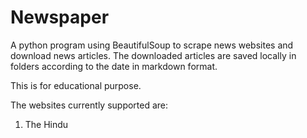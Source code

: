# Newspaper

A python program using BeautifulSoup to scrape news websites and download news articles. The downloaded articles are saved locally in folders according to the date in markdown format. 

This is for educational purpose.

The websites currently supported are:

1. The Hindu
